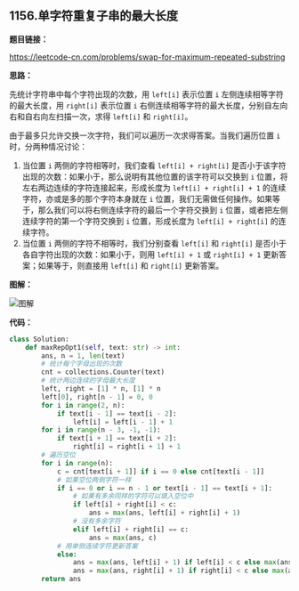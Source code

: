 ## 1156.单字符重复子串的最大长度

**题目链接：**

https://leetcode-cn.com/problems/swap-for-maximum-repeated-substring

**思路：**

先统计字符串中每个字符出现的次数，用 `left[i]` 表示位置 `i` 左侧连续相等字符的最大长度，用 `right[i]` 表示位置 `i` 右侧连续相等字符的最大长度，分别自左向右和自右向左扫描一次，求得 `left[i]` 和 `right[i]`。

由于最多只允许交换一次字符，我们可以遍历一次求得答案。当我们遍历位置 `i` 时，分两种情况讨论：

1. 当位置 `i` 两侧的字符相等时，我们查看 `left[i] + right[i]` 是否小于该字符出现的次数：如果小于，那么说明有其他位置的该字符可以交换到 `i` 位置，将左右两边连续的字符连接起来，形成长度为 `left[i] + right[i] + 1` 的连续字符，亦或是多的那个字符本身就在 `i` 位置，我们无需做任何操作。如果等于，那么我们可以将右侧连续字符的最后一个字符交换到 `i` 位置，或者把左侧连续字符的第一个字符交换到 `i` 位置，形成长度为 `left[i] + right[i]` 的连续字符。
2. 当位置 `i` 两侧的字符不相等时，我们分别查看 `left[i]` 和 `right[i]` 是否小于各自字符出现的次数：如果小于，则用 `left[i] + 1` 或 `right[i] + 1` 更新答案；如果等于，则直接用 `left[i]` 和 `right[i]` 更新答案。

**图解：**

![图解](http://qiniu.wenyuetech.cn/1156-1.png)


**代码：**
```python
class Solution:
    def maxRepOpt1(self, text: str) -> int:
        ans, n = 1, len(text)
        # 统计每个字母出现的次数
        cnt = collections.Counter(text)
        # 统计两边连续的字母最大长度
        left, right = [1] * n, [1] * n
        left[0], right[n - 1] = 0, 0
        for i in range(2, n):
            if text[i - 1] == text[i - 2]:
                left[i] = left[i - 1] + 1
        for i in range(n - 3, -1, -1):
            if text[i + 1] == text[i + 2]:
                right[i] = right[i + 1] + 1
        # 遍历空位
        for i in range(n):
            c = cnt[text[i + 1]] if i == 0 else cnt[text[i - 1]]
            # 如果空位两侧字符一样
            if i == 0 or i == n - 1 or text[i - 1] == text[i + 1]:
                # 如果有多余同样的字符可以填入空位中
                if left[i] + right[i] < c:
                    ans = max(ans, left[i] + right[i] + 1)
                # 没有多余字符
                elif left[i] + right[i] == c:
                    ans = max(ans, c)
            # 用单侧连续字符更新答案
            else:
                ans = max(ans, left[i] + 1) if left[i] < c else max(ans, left[i])
                ans = max(ans, right[i] + 1) if right[i] < c else max(ans, right[i])
        return ans
```


